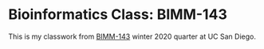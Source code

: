 # Bioinformatics Class: BIMM-143

This is my classwork from [BIMM-143](https://bioboot.github.io/bimm143_W20/lectures/#11) winter 2020 quarter at UC San Diego.
 

